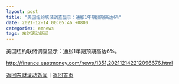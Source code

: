 ```yaml
---
layout: post
title: "美国纽约联储调查显示：通胀1年期预期高达6%"
date: 2021-12-14 00:05:46 +0800
categories: emnews
tags: 东财滚动新闻
---
```


美国纽约联储调查显示：通胀1年期预期高达6%。

<http://finance.eastmoney.com/news/1351,202112142212096676.html>

[返回东财滚动新闻](//finews.withounder.com/emnews/)｜[返回首页](//finews.withounder.com/)